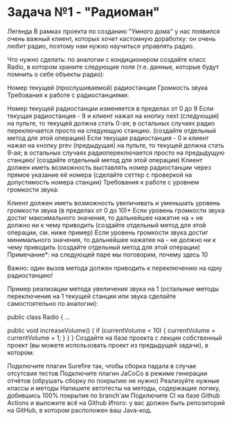 # Задача №1 - "Радиоман"
Легенда
В рамках проекта по созданию "Умного дома" у нас появился очень важный клиент, которых хочет кастомную доработку: он очень любит радио, поэтому нам нужно научиться управлять радио.

Что нужно сделать: по аналогии с кондиционером создайте класс Radio, в котором храните следующие поля (т.е. данные, которые будут помнить о себе объекты радио):

Номер текущей (прослушиваемой) радиостанции
Громкость звука
Требования к работе с радиостанциями:

Номер текущей радиостанции изменяется в пределах от 0 до 9
Если текущая радиостанция - 9 и клиент нажал на кнопку next (следующая) на пульте, то текущей должна стать 0-ая; в остальных случаях радио переключается просто на следующую станцию. (создайте отдельный метод для этой операции)
Если текущая радиостанция - 0 и клиент нажал на кнопку prev (предыдущая) на пульте, то текущей должна стать 9-ая; в остальных случаях радиопереключается просто на предыдущую станцию/ (создайте отдельный метод для этой операции)
Клиент должен иметь возможность выставлять номер радиостанции через прямое указание её номера (сделайте сеттер с проверкой на допустимость номера станции)
Требования к работе с уровнем громкости звука:

Клиент должен иметь возможность увеличивать и уменьшать уровень громкости звука (в пределах от 0 до 10)*
Если уровень громкости звука достиг максимального значения, то дальнейшее нажатие на + не должно ни к чему приводить (создайте отдельный метод для этой операции, см. ниже пример)
Если уровень громкости звука достиг минимального значения, то дальнейшее нажатие на - не должно ни к чему приводить (создайте отдельный метод для этой операции)
Примечание*: на следующей паре мы поговорим, почему здесь 10

Важно: один вызов метода должен приводить к переключению на одну радиостанцию!

Пример реализации метода увеличения звука на 1 (остальные методы переключения на 1 текущей станции или звука сделайте самостоятельно по аналогии):

public class Radio {
  ...
  
  public void increaseVolume() {
    if (currentVolume < 10) {
      currentVolume = currentVolume + 1;
    }
  }
}
Создайте на базе проекта с лекции собственный проект (вы можете использовать проект из предыдущей задачи), в котором:

Подключите плагин Surefire так, чтобы сборка падала в случае отсутсвия тестов
Подключите плагин JaCoCo в режиме генерации отчётов (обрушать сборку по покрытию не нужно)
Реализуйте нужные классы и методы
Напишите автотесты на методы, содержащие логику, добившись 100% покрытия по branch'ам
Подключите CI на базе Github Actions и выложите всё на Github
Итого: у вас должен быть репозиторий на GitHub, в котором расположен ваш Java-код.
